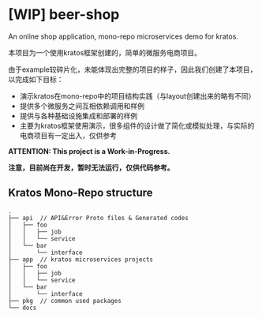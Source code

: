 # [WIP] beer-shop
An online shop application, mono-repo microservices demo for kratos.

本项目为一个使用kratos框架创建的，简单的微服务电商项目。

由于example较碎片化，未能体现出完整的项目的样子，因此我们创建了本项目，以完成如下目标：

* 演示kratos在mono-repo中的项目结构实践（与layout创建出来的略有不同）
* 提供多个微服务之间互相依赖调用和样例
* 提供与各种基础设施集成和部署的样例
* 主要为kratos框架使用演示，很多组件的设计做了简化或模拟处理，与实际的电商项目有一定出入，仅供参考

**ATTENTION: This project is a Work-in-Progress.**

**注意，目前尚在开发，暂时无法运行，仅供代码参考。**

## Kratos Mono-Repo structure
```
.
├── api  // API&Error Proto files & Generated codes
│   ├── foo
│   │   ├── job
│   │   └── service
│   └── bar
│       └── interface
├── app  // kratos microservices projects
│   ├── foo
│   │   ├── job
│   │   └── service
│   └── bar
│       └── interface
├── pkg  // common used packages
└── docs

```
